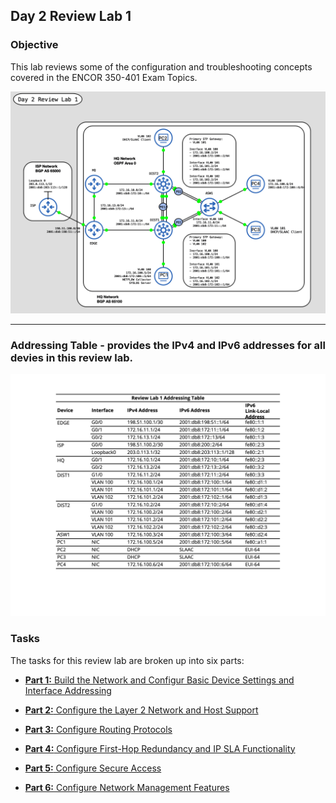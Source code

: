 ## Day 2 Review Lab 1

### Objective
This lab reviews some of the configuration and troubleshooting concepts covered in the ENCOR 350-401 Exam Topics.  

![Lab topology](https://github.com/tech-zero/assets/blob/main/images/gns3-img2.png)

---

### Addressing Table - provides the IPv4 and IPv6 addresses for all devies in this review lab.
![Lab topology](https://github.com/tech-zero/assets/blob/main/images/d2addresstable1.png)

### Tasks
The tasks for this review lab are broken up into six parts:
- [**Part 1:** Build the Network and Configur Basic Device Settings and Interface Addressing](https://github.com/tech-zero/assets/blob/main/d2lab1/part1/README.md)

- [**Part 2:** Configure the Layer 2 Network and Host Support](https://github.com/tech-zero/assets/blob/main/d2lab1/part2/README.md)

- [**Part 3:** Configure Routing Protocols](https://github.com/tech-zero/assets/blob/main/d2lab1/part3/README.md)

- [**Part 4:** Configure First-Hop Redundancy and IP SLA Functionality](https://github.com/tech-zero/assets/blob/main/d2lab1/part4/README.md)

- [**Part 5:** Configure Secure Access](https://github.com/tech-zero/assets/blob/main/d2lab1/part5/README.md)

- [**Part 6:** Configure Network Management Features](https://github.com/tech-zero/assets/blob/main/d2lab1/part6/README.md)
